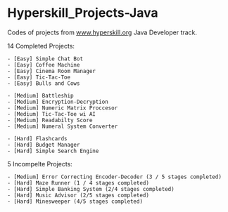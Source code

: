 # Hyperskill_Projects-Java
Codes of projects from www.hyperskill.org Java Developer track.

14 Completed Projects:

    - [Easy] Simple Chat Bot
    - [Easy] Coffee Machine
    - [Easy] Cinema Room Manager
    - [Easy] Tic-Tac-Toe
    - [Easy] Bulls and Cows

    - [Medium] Battleship
    - [Medium] Encryption-Decryption
    - [Medium] Numeric Matrix Proccesor
    - [Medium] Tic-Tac-Toe wi AI
    - [Medium] Readabilty Score
    - [Medium] Numeral System Converter

    - [Hard] Flashcards
    - [Hard] Budget Manager
    - [Hard] Simple Search Engine

5 Incompelte Projects:

    - [Medium] Error Correcting Encoder-Decoder (3 / 5 stages completed)
    - [Hard] Maze Runner (1 / 4 stages completed)
    - [Hard] Simple Banking System (2/4 stages completed)
    - [Hard] Music Advisor (2/5 stages completed)
    - [Hard] Minesweeper (4/5 stages completed)